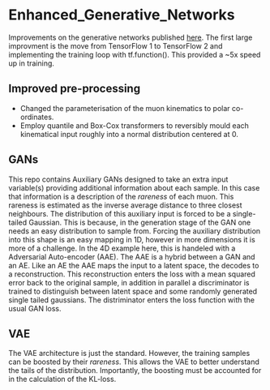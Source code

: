 # Enhanced_Generative_Networks

Improvements on the generative networks published [here](https://arxiv.org/pdf/1909.04451.pdf). The first large improvment is the move from TensorFlow 1 to TensorFlow 2 and implementing the training loop with tf.function(). This provided a ~5x speed up in training.

## Improved pre-processing

* Changed the parameterisation of the muon kinematics to polar co-ordinates.
* Employ quantile and Box-Cox transformers to reversibly mould each kinematical input roughly into a normal distribution centered at 0.


## GANs

This repo contains Auxiliary GANs designed to take an extra input variable(s) providing additional information about each sample. In this case that information is a description of the *rareness* of each muon. This rareness is estimated as the inverse average distance to three closest neighbours. The distribution of this auxiliary input is forced to be a single-tailed Gaussian. This is because, in the generation stage of the GAN one needs an easy distribution to sample from. Forcing the auxiliary distribution into this shape is an easy mapping in 1D, however in more dimensions it is more of a challenge. In the 4D example here, this is handeled with a Adversarial Auto-encoder (AAE). The AAE is a hybrid between a GAN and an AE. Like an AE the AAE maps the input to a latent space, the decodes to a reconstruction. This reconstruction enters the loss with a mean squared error back to the original sample, in addition in parallel a discriminator is trained to distinguish between latent space and some randomly generated single tailed gaussians. The distriminator enters the loss function with the usual GAN loss. 

## VAE

The VAE architecture is just the standard. However, the training samples can be boosted by their *rareness*. This allows the VAE to better understand the tails of the distribution. Importantly, the boosting must be accounted for in the calculation of the KL-loss.

